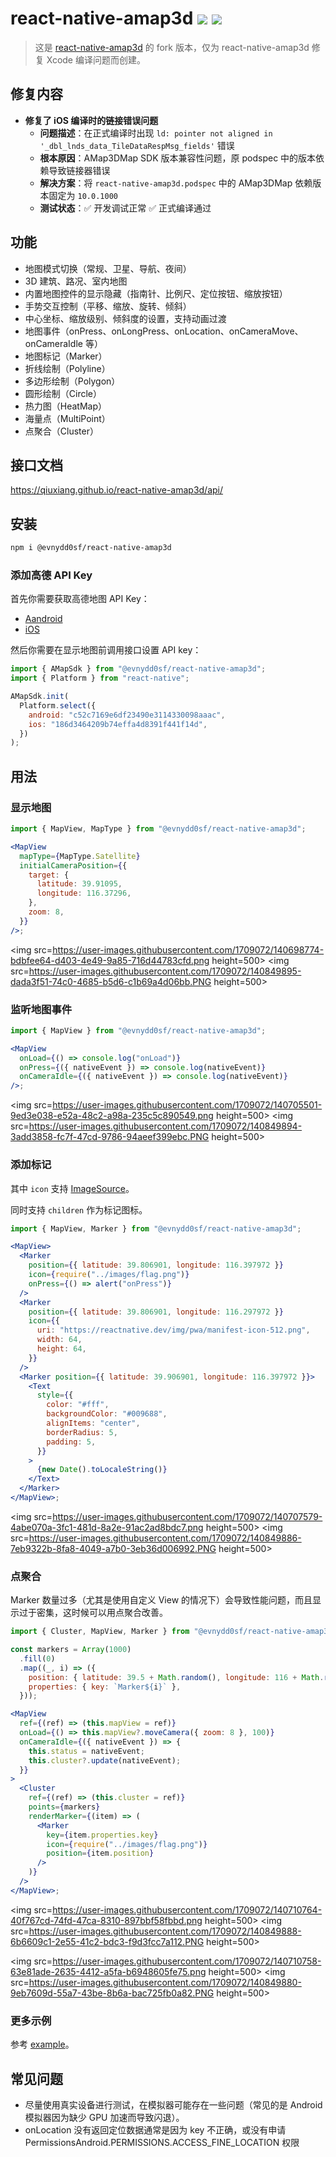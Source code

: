 # react-native-amap3d [![][version-badge]][npm] [![](https://github.com/evnydd0sf/react-native-amap3d/actions/workflows/build.yml/badge.svg)](https://github.com/evnydd0sf/react-native-amap3d/actions/workflows/build.yml)

> 这是 [react-native-amap3d](https://github.com/qiuxiang/react-native-amap3d) 的 fork 版本，仅为 react-native-amap3d 修复 Xcode 编译问题而创建。

## 修复内容

- **修复了 iOS 编译时的链接错误问题**
  - **问题描述**：在正式编译时出现 `ld: pointer not aligned in '_dbl_lnds_data_TileDataRespMsg_fields'` 错误
  - **根本原因**：AMap3DMap SDK 版本兼容性问题，原 podspec 中的版本依赖导致链接器错误
  - **解决方案**：将 `react-native-amap3d.podspec` 中的 AMap3DMap 依赖版本固定为 `10.0.1000`
  - **测试状态**：✅ 开发调试正常 ✅ 正式编译通过

## 功能

- 地图模式切换（常规、卫星、导航、夜间）
- 3D 建筑、路况、室内地图
- 内置地图控件的显示隐藏（指南针、比例尺、定位按钮、缩放按钮）
- 手势交互控制（平移、缩放、旋转、倾斜）
- 中心坐标、缩放级别、倾斜度的设置，支持动画过渡
- 地图事件（onPress、onLongPress、onLocation、onCameraMove、onCameraIdle 等）
- 地图标记（Marker）
- 折线绘制（Polyline）
- 多边形绘制（Polygon）
- 圆形绘制（Circle）
- 热力图（HeatMap）
- 海量点（MultiPoint）
- 点聚合（Cluster）

## 接口文档

<https://qiuxiang.github.io/react-native-amap3d/api/>

## 安装

```bash
npm i @evnydd0sf/react-native-amap3d
```

### 添加高德 API Key

首先你需要获取高德地图 API Key：

- [Aandroid](http://lbs.amap.com/api/android-sdk/guide/create-project/get-key)
- [iOS](https://lbs.amap.com/api/ios-sdk/guide/create-project/get-key)

然后你需要在显示地图前调用接口设置 API key：

```js
import { AMapSdk } from "@evnydd0sf/react-native-amap3d";
import { Platform } from "react-native";

AMapSdk.init(
  Platform.select({
    android: "c52c7169e6df23490e3114330098aaac",
    ios: "186d3464209b74effa4d8391f441f14d",
  })
);
```

## 用法

### 显示地图

```jsx
import { MapView, MapType } from "@evnydd0sf/react-native-amap3d";

<MapView
  mapType={MapType.Satellite}
  initialCameraPosition={{
    target: {
      latitude: 39.91095,
      longitude: 116.37296,
    },
    zoom: 8,
  }}
/>;
```

<img src=<https://user-images.githubusercontent.com/1709072/140698774-bdbfee64-d403-4e49-9a85-716d44783cfd.png> height=500> <img src=<https://user-images.githubusercontent.com/1709072/140849895-dada3f51-74c0-4685-b5d6-c1b69a4d06bb.PNG> height=500>

### 监听地图事件

```jsx
import { MapView } from "@evnydd0sf/react-native-amap3d";

<MapView
  onLoad={() => console.log("onLoad")}
  onPress={({ nativeEvent }) => console.log(nativeEvent)}
  onCameraIdle={({ nativeEvent }) => console.log(nativeEvent)}
/>;
```

<img src=<https://user-images.githubusercontent.com/1709072/140705501-9ed3e038-e52a-48c2-a98a-235c5c890549.png> height=500> <img src=<https://user-images.githubusercontent.com/1709072/140849894-3add3858-fc7f-47cd-9786-94aeef399ebc.PNG> height=500>

### 添加标记

其中 `icon` 支持 [ImageSource](https://reactnative.dev/docs/image#imagesource)。

同时支持 `children` 作为标记图标。

```jsx
import { MapView, Marker } from "@evnydd0sf/react-native-amap3d";

<MapView>
  <Marker
    position={{ latitude: 39.806901, longitude: 116.397972 }}
    icon={require("../images/flag.png")}
    onPress={() => alert("onPress")}
  />
  <Marker
    position={{ latitude: 39.806901, longitude: 116.297972 }}
    icon={{
      uri: "https://reactnative.dev/img/pwa/manifest-icon-512.png",
      width: 64,
      height: 64,
    }}
  />
  <Marker position={{ latitude: 39.906901, longitude: 116.397972 }}>
    <Text
      style={{
        color: "#fff",
        backgroundColor: "#009688",
        alignItems: "center",
        borderRadius: 5,
        padding: 5,
      }}
    >
      {new Date().toLocaleString()}
    </Text>
  </Marker>
</MapView>;
```

<img src=<https://user-images.githubusercontent.com/1709072/140707579-4abe070a-3fc1-481d-8a2e-91ac2ad8bdc7.png> height=500> <img src=<https://user-images.githubusercontent.com/1709072/140849886-7eb9322b-8fa8-4049-a7b0-3eb36d006992.PNG> height=500>

### 点聚合

Marker 数量过多（尤其是使用自定义 View 的情况下）会导致性能问题，而且显示过于密集，这时候可以用点聚合改善。

```jsx
import { Cluster, MapView, Marker } from "@evnydd0sf/react-native-amap3d";

const markers = Array(1000)
  .fill(0)
  .map((_, i) => ({
    position: { latitude: 39.5 + Math.random(), longitude: 116 + Math.random() },
    properties: { key: `Marker${i}` },
  }));

<MapView
  ref={(ref) => (this.mapView = ref)}
  onLoad={() => this.mapView?.moveCamera({ zoom: 8 }, 100)}
  onCameraIdle={({ nativeEvent }) => {
    this.status = nativeEvent;
    this.cluster?.update(nativeEvent);
  }}
>
  <Cluster
    ref={(ref) => (this.cluster = ref)}
    points={markers}
    renderMarker={(item) => (
      <Marker
        key={item.properties.key}
        icon={require("../images/flag.png")}
        position={item.position}
      />
    )}
  />
</MapView>;
```

<img src=<https://user-images.githubusercontent.com/1709072/140710764-40f767cd-74fd-47ca-8310-897bbf58fbbd.png> height=500> <img src=<https://user-images.githubusercontent.com/1709072/140849888-6b6609c1-2e55-41c2-bdc3-f9d3fcc7a112.PNG> height=500>

<img src=<https://user-images.githubusercontent.com/1709072/140710758-63e81ade-2635-4412-a5fa-b6948605fe75.png> height=500> <img src=<https://user-images.githubusercontent.com/1709072/140849880-9eb7609d-55a7-43be-8b6a-bac725fb0a82.PNG> height=500>

### 更多示例

参考 [example](https://github.com/evnydd0sf/react-native-amap3d/tree/master/example-app)。

## 常见问题

- 尽量使用真实设备进行测试，在模拟器可能存在一些问题（常见的是 Android 模拟器因为缺少 GPU 加速而导致闪退）。
- onLocation 没有返回定位数据通常是因为 key 不正确，或没有申请 PermissionsAndroid.PERMISSIONS.ACCESS_FINE_LOCATION 权限

[npm]: https://www.npmjs.com/package/react-native-amap3d
[version-badge]: https://img.shields.io/npm/v/react-native-amap3d.svg
